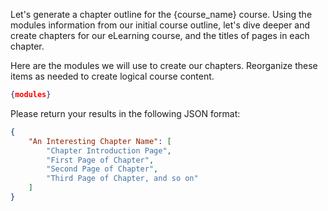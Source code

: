 Let's generate a chapter outline for the {course_name} course. Using the modules information from our initial course outline, let's dive deeper and create chapters for our eLearning course, and the titles of pages in each chapter. 

Here are the modules we will use to create our chapters. Reorganize these items as needed to create logical course content.

```json
{modules}
```

Please return your results in the following JSON format:
```json
{
    "An Interesting Chapter Name": [
        "Chapter Introduction Page",
        "First Page of Chapter",
        "Second Page of Chapter",
        "Third Page of Chapter, and so on" 
    ]
}
```